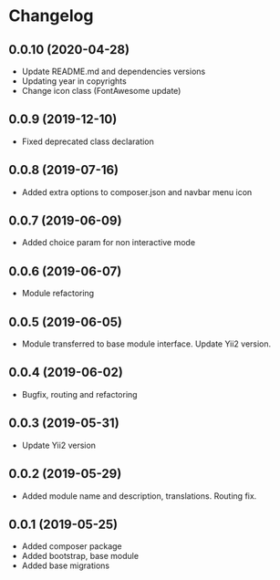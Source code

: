 Changelog
=========

## 0.0.10 (2020-04-28)
 * Update README.md and dependencies versions
 * Updating year in copyrights
 * Change icon class (FontAwesome update)
 
## 0.0.9 (2019-12-10)
 * Fixed deprecated class declaration

## 0.0.8 (2019-07-16)
 * Added extra options to composer.json and navbar menu icon
 
## 0.0.7 (2019-06-09)
 * Added choice param for non interactive mode

## 0.0.6 (2019-06-07)
 * Module refactoring
 
## 0.0.5 (2019-06-05)
 * Module transferred to base module interface. Update Yii2 version.

## 0.0.4 (2019-06-02)
 * Bugfix, routing and refactoring
 
## 0.0.3 (2019-05-31)
 * Update Yii2 version

## 0.0.2 (2019-05-29)
 * Added module name and description, translations. Routing fix.
 
## 0.0.1 (2019-05-25)
 * Added composer package
 * Added bootstrap, base module
 * Added base migrations